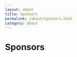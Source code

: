 ```yaml
---
layout: about
title: Sponsors
permalink: /about/sponsors.html
category: about
---
```


<h1>Sponsors</h1>


